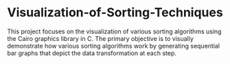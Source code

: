 # Visualization-of-Sorting-Techniques
This project focuses on the visualization of various sorting algorithms using the Cairo graphics library in C. The primary objective is to visually demonstrate how various sorting algorithms work by generating sequential bar graphs that depict the data transformation at each step.

